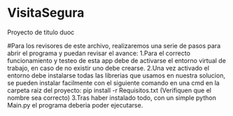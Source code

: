# VisitaSegura
Proyecto de titulo duoc

#Para los revisores de este archivo, realizaremos una serie de pasos para abrir el programa y puedan revisar el avance:
1.Para el correcto funcionamiento y testeo de esta app debe de activarse el entorno virtual de trabajo, en caso de no existir uno debe crearse.
2.Una vez activado el entorno debe instalarse todas las librerias que usamos en nuestra solucion, se pueden instalar facilmente con el siguiente comando en una cmd en la carpeta raiz del proyecto: pip install -r Requisitos.txt (Verifiquen que el nombre sea correcto)
3.Tras haber instalado todo, con un simple python Main.py el programa deberia poder ejecutarse.
